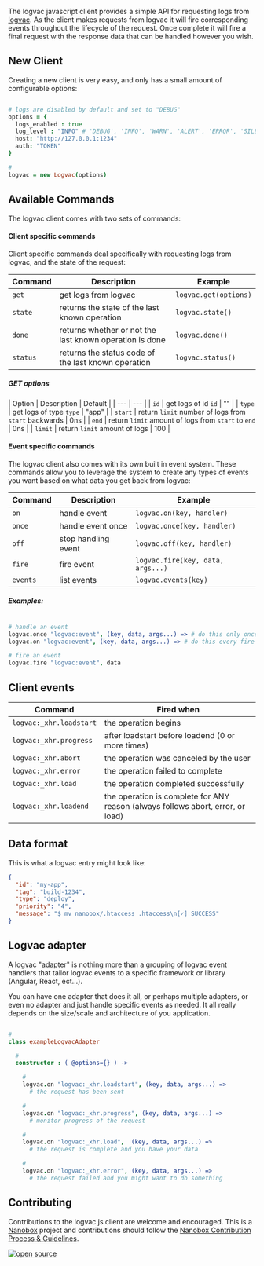 The logvac javascript client provides a simple API for requesting logs from [logvac](https://github.com/nanopack/logvac). As the client makes requests from logvac it will fire corresponding events throughout the lifecycle of the request. Once complete it will fire a final request with the response data that can be handled however you wish.

## New Client

Creating a new client is very easy, and only has a small amount of configurable options:

```coffeescript

# logs are disabled by default and set to "DEBUG"
options = {
  logs_enabled : true
  log_level : "INFO" # 'DEBUG', 'INFO', 'WARN', 'ALERT', 'ERROR', 'SILENT'
  host: "http://127.0.0.1:1234"
  auth: "TOKEN"
}

#
logvac = new Logvac(options)
```

## Available Commands

The logvac client comes with two sets of commands:

#### Client specific commands

Client specific commands deal specifically with requesting logs from logvac, and the state of the request:

| Command | Description | Example |
| --- | --- | --- |
| `get` | get logs from logvac | `logvac.get(options)` |
| `state` | returns the state of the last known operation | `logvac.state()` |
| `done` | returns whether or not the last known operation is done | `logvac.done()` |
| `status` | returns the status code of the last known operation | `logvac.status()` |

##### GET options
| Option | Description | Default |
| --- | --- |
| `id` | get logs of id `id` | "" |
| `type` | get logs of type `type` | "app" |
| `start` | return `limit` number of logs from `start` backwards | 0ns |
| `end` | return `limit` amount of logs from `start` to `end` | 0ns |
| `limit` | return `limit` amount of logs | 100 |

#### Event specific commands

The logvac client also comes with its own built in event system. These commands allow you to leverage the system to create any types of events you want based on what data you get back from logvac:

| Command | Description | Example |
| --- | --- | --- |
| `on` | handle event | `logvac.on(key, handler)` |
| `once` | handle event once | `logvac.once(key, handler)` |
| `off` | stop handling event | `logvac.off(key, handler)` |
| `fire` | fire event | `logvac.fire(key, data, args...)` |
| `events` | list events | `logvac.events(key)` |

##### Examples:

```coffeescript

# handle an event
logvac.once "logvac:event", (key, data, args...) => # do this only once
logvac.on "logvac:event", (key, data, args...) => # do this every fire

# fire an event
logvac.fire "logvac:event", data
```

## Client events

| Command | Fired when |
| --- | --- |
| `logvac:_xhr.loadstart` | the operation begins |
| `logvac:_xhr.progress` | after loadstart before loadend (0 or more times) |
| `logvac:_xhr.abort` | the operation was canceled by the user |
| `logvac:_xhr.error` | the operation failed to complete |
| `logvac:_xhr.load` | the operation completed successfully |
| `logvac:_xhr.loadend` | the operation is complete for ANY reason (always follows abort, error, or load) |

## Data format

This is what a logvac entry might look like:

```JSON
{
  "id": "my-app",
  "tag": "build-1234",
  "type": "deploy",
  "priority": "4",
  "message": "$ mv nanobox/.htaccess .htaccess\n[✓] SUCCESS"
}
```


## Logvac adapter

A logvac "adapter" is nothing more than a grouping of logvac event handlers that tailor logvac events to a specific framework or library (Angular, React, ect...).

You can have one adapter that does it all, or perhaps multiple adapters, or even no adapter and just handle specific events as needed. It all really depends on the size/scale and architecture of you application.

```coffeescript

#
class exampleLogvacAdapter

  #
  constructor : ( @options={} ) ->

    #
    logvac.on "logvac:_xhr.loadstart", (key, data, args...) =>
      # the request has been sent

    #
    logvac.on "logvac:_xhr.progress", (key, data, args...) =>
      # monitor progress of the request

    #
    logvac.on "logvac:_xhr.load",  (key, data, args...) =>
      # the request is complete and you have your data

    #
    logvac.on "logvac:_xhr.error", (key, data, args...) =>
      # the request failed and you might want to do something
```

## Contributing

Contributions to the logvac js client are welcome and encouraged. This is a [Nanobox](https://nanobox.io) project and contributions should follow the [Nanobox Contribution Process & Guidelines](https://docs.nanobox.io/contributing/).

[![open source](http://nano-assets.gopagoda.io/open-src/nanobox-open-src.png)](http://nanobox.io/open-source)
